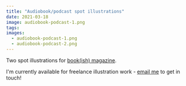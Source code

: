 ```yaml
---
title: "Audiobook/podcast spot illustrations"
date: 2021-03-18
image: audiobook-podcast-1.png
tags:
images:
  - audiobook-podcast-1.png
  - audiobook-podcast-2.png
---
```


Two spot illustrations for [book(ish) magazine](https://bookishmag.co.uk/).

I'm currently available for freelance illustration work - [email me](mailto::vicky.hughes@hotmail.com) to get in touch!